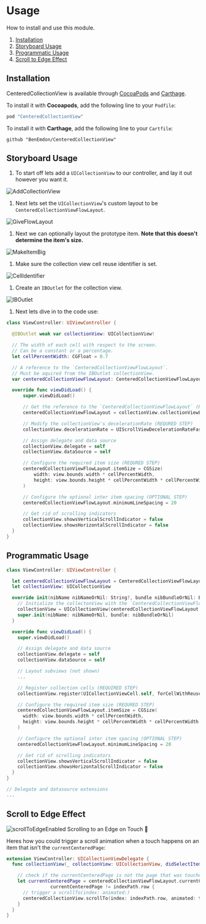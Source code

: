 # Usage

How to install and use this module.

1. [Installation](#installation)
1. [Storyboard Usage](#storyboard-usage)
1. [Programmatic Usage](#programmatic-usage)
1. [Scroll to Edge Effect](#scroll-to-edge-effect)


## Installation

CenteredCollectionView is available through [CocoaPods](http://cocoapods.org) and [Carthage](https://github.com/Carthage/Carthage).

To install it with **Cocoapods**, add the following line to your `Podfile`:
```ruby
pod "CenteredCollectionView"
```

To install it with **Carthage**, add the following line to your `Cartfile`:
```
github "BenEmdon/CenteredCollectionView"
```

## Storyboard Usage
1. To start off lets add a `UICollectionView` to our controller, and lay it out however you want it.

  ![AddCollectionView](/.github/AddCollectionView.gif)

1. Next lets set the `UICollectionView`'s custom layout to be `CenteredCollectionViewFlowLayout`.

  ![GiveFlowLayout](/.github/GiveFlowLayout.gif)

1. Next we can optionally layout the prototype item. **Note that this doesn't determine the item's size.**

  ![MakeItemBig](/.github/MakeItemBig.gif)

1. Make sure the collection view cell reuse identifier is set.

  ![CellIdentifier](/.github/CellIdentifier.png)

1. Create an `IBOutlet` for the collection view.

  ![IBOutlet](/.github/IBOutlet.gif)

1. Next lets dive in to the code use:

  ```swift
  class ViewController: UIViewController {

  	@IBOutlet weak var collectionView: UICollectionView!

  	// The width of each cell with respect to the screen.
  	// Can be a constant or a percentage.
  	let cellPercentWidth: CGFloat = 0.7

  	// A reference to the `CenteredCollectionViewFlowLayout`.
  	// Must be aquired from the IBOutlet collectionView.
  	var centeredCollectionViewFlowLayout: CenteredCollectionViewFlowLayout!

  	override func viewDidLoad() {
  		super.viewDidLoad()

  		// Get the reference to the `CenteredCollectionViewFlowLayout` (REQURED STEP)
  		centeredCollectionViewFlowLayout = collectionView.collectionViewLayout as! CenteredCollectionViewFlowLayout

  		// Modify the collectionView's decelerationRate (REQURED STEP)
  		collectionView.decelerationRate = UIScrollViewDecelerationRateFast

  		// Assign delegate and data source
  		collectionView.delegate = self
  		collectionView.dataSource = self

  		// Configure the required item size (REQURED STEP)
  		centeredCollectionViewFlowLayout.itemSize = CGSize(
  			width: view.bounds.width * cellPercentWidth,
  			height: view.bounds.height * cellPercentWidth * cellPercentWidth
  		)

  		// Configure the optional inter item spacing (OPTIONAL STEP)
  		centeredCollectionViewFlowLayout.minimumLineSpacing = 20

  		// Get rid of scrolling indicators
  		collectionView.showsVerticalScrollIndicator = false
  		collectionView.showsHorizontalScrollIndicator = false
  	}
  }
  ```

## Programmatic Usage
```Swift
class ViewController: UIViewController {

  let centeredCollectionViewFlowLayout = CenteredCollectionViewFlowLayout()
  let collectionView: UICollectionView

  override init(nibName nibNameOrNil: String?, bundle nibBundleOrNil: Bundle?) {
    // Initialize the collectonView with the `CenteredCollectionViewFlowLayout` (REQUIRED STEP)
    collectionView = UICollectionView(centeredCollectionViewFlowLayout: centeredCollectionViewFlowLayout)
    super.init(nibName: nibNameOrNil, bundle: nibBundleOrNil)
  }

  override func viewDidLoad() {
    super.viewDidLoad()

    // Assign delegate and data source
    collectionView.delegate = self
    collectionView.dataSource = self

    // Layout subviews (not shown)
    ...

    // Register collection cells (REQUIRED STEP)
    collectionView.register(UICollectionViewCell.self, forCellWithReuseIdentifier: String(describing: UICollectionViewCell.self))

    // Configure the required item size (REQURED STEP)
    centeredCollectionViewFlowLayout.itemSize = CGSize(
      width: view.bounds.width * cellPercentWidth,
      height: view.bounds.height * cellPercentWidth * cellPercentWidth
    )

    // Configure the optional inter item spacing (OPTIONAL STEP)
    centeredCollectionViewFlowLayout.minimumLineSpacing = 20

    // Get rid of scrolling indicators
    collectionView.showsVerticalScrollIndicator = false
    collectionView.showsHorizontalScrollIndicator = false
  }
}

// Delegate and datasource extensions
...

```

## Scroll to Edge Effect
![scrollToEdgeEnabled](/.github/ScrollToEdge.gif)
Scrolling to an Edge on Touch 🎡

Heres how you could trigger a scroll animation when a touch happens on an item that isn't the `currentCenteredPage`:

```swift
extension ViewController: UICollectionViewDelegate {
  func collectionView(_ collectionView: UICollectionView, didSelectItemAt indexPath: IndexPath) {

    // check if the currentCenteredPage is not the page that was touched
    let currentCenteredPage = centeredCollectionViewFlowLayout.currentCenteredPage,
    			currentCenteredPage != indexPath.row {
      // trigger a scrollTo(index: animated:)
      centeredCollectionView.scrollTo(index: indexPath.row, animated: true)
    }
  }
}
```
